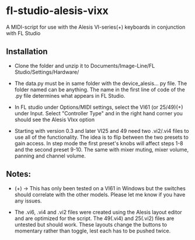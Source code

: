 # fl-studio-alesis-vixx

A MIDI-script for use with the Alesis VI-series(+) keyboards in conjunction with FL Studio

## Installation

- Clone the folder and unzip it to Documents/Image-Line/FL Studio/Settings/Hardware/
- The data.py must be in same folder with the device_alesis... py file. The folder named can be anything. The name in the first line of code of the .py file determines what appears in FL Studio.

- In FL studio under Options/MIDI settings, select the VI61 (or 25/49)(+) under Input. Select "Controller Type" and in the right hand corner you should see the Alesis VIxx option

- Starting with version 0.3 and later VI25 and 49 need two .vi2/.vi4 files to use all of the functionality. The idea is to flip between the two presets to gain access. In step mode the first preset's knobs will affect steps 1-8 and the second preset 9-10. The same with mixer muting, mixer volume, panning and channel volume. 

## Notes:

- (+) -> This has only been tested on a VI61 in Windows but the switches should correlate with the other models. Please let me know if you have any issues.

- The .vi6, .vi4 and .vi2 files were created using the Alesis layout editor and are optimized for the script. The 49(.vi4) and 25(.vi2) files are untested but should work. These layouts change the buttons to momentary rather than toggle, lest each has to be pushed twice.






